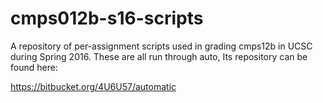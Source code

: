 # cmps012b-s16-scripts
A repository of per-assignment scripts
used in grading cmps12b in UCSC during
Spring 2016. These are all run through
auto, Its repository can be found here:

https://bitbucket.org/4U6U57/automatic
